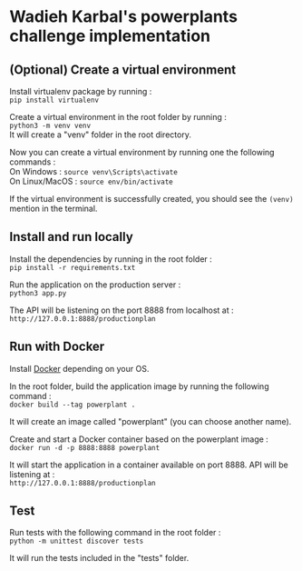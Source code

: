 # Wadieh Karbal's powerplants challenge implementation

## (Optional) Create a virtual environment ##
Install virtualenv package by running :  
`pip install virtualenv`

Create a virtual environment in the root folder by running :  
`python3 -m venv venv`  
It will create a "venv" folder in the root directory.

Now you can create a virtual environment by running one the following commands :  
On Windows : `source venv\Scripts\activate`  
On Linux/MacOS : `source env/bin/activate`  

If the virtual environment is successfully created, you should see the `(venv)` mention in the terminal.

## Install and run locally ##
Install the dependencies by running in the root folder :  
`pip install -r requirements.txt `

Run the application on the production server :  
`python3 app.py`  

The API will be listening on the port 8888 from localhost at :
`http://127.0.0.1:8888/productionplan`  


## Run with Docker ##
Install [Docker](https://www.docker.com/) depending on your OS.

In the root folder, build the application image by running the following command :  
`docker build --tag powerplant .` 

It will create an image called "powerplant" (you can choose another name).

Create and start a Docker container based on the powerplant image :  
`docker run -d -p 8888:8888 powerplant`  

It will start the application in a container available on port 8888. API will be listening at :  
`http://127.0.0.1:8888/productionplan` 

## Test ##
Run tests with the following command in the root folder :  
`python -m unittest discover tests`  

It will run the tests included in the "tests" folder.



